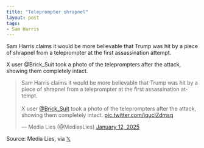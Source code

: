 ```yaml
---
title: "Teleprompter shrapnel"
layout: post
tags:
- Sam Harris
---
```


Sam Harris claims it would be more believable that Trump was hit by a piece of shrapnel from a teleprompter at the first assassination attempt.

X user @Brick_Suit took a photo of the teleprompters after the attack, showing them completely intact.

<blockquote class="twitter-tweet"><p lang="en" dir="ltr">Sam Harris claims it would be more believable that Trump was hit by a piece of shrapnel from a teleprompter at the first assassination attempt.<br><br>X user <a href="https://twitter.com/Brick_Suit?ref_src=twsrc%5Etfw">@Brick_Suit</a> took a photo of the teleprompters after the attack, showing them completely intact. <a href="https://t.co/iquclZdmsq">pic.twitter.com/iquclZdmsq</a></p>&mdash; Media Lies (@MediasLies) <a href="https://twitter.com/MediasLies/status/1878553667814498806?ref_src=twsrc%5Etfw">January 12, 2025</a></blockquote> <script async src="https://platform.twitter.com/widgets.js" charset="utf-8"></script>

Source: Media Lies, via [𝕏](https://x.com)
